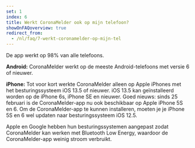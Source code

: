 ```yaml
---
set: 1
index: 6
title: Werkt CoronaMelder ook op mijn telefoon?
showOnFAQoverview: true
redirect_from: 
  - /nl/faq/7-werkt-coronamelder-op-mijn-tel
---
```

De app werkt op 98% van alle telefoons. 

**Android:** CoronaMelder werkt op de meeste Android-telefoons met versie 6 of nieuwer.

**iPhone:** Tot voor kort werkte CoronaMelder alleen op Apple iPhones met het besturingssysteem iOS 13.5 of nieuwer. iOS 13.5 kan geïnstalleerd worden op de iPhone 6s, iPhone SE en nieuwer. Goed nieuws: sinds 25 februari is de CoronaMelder-app nu ook beschikbaar op  Apple iPhone 5S en 6. Om de CoronaMelder-app te kunnen installeren, moeten je je iPhone 5S en 6 wel updaten naar besturingssysteem iOS 12.5.

Apple en Google hebben hun besturingssystemen aangepast zodat CoronaMelder kan werken met Bluetooth Low Energy, waardoor de CoronaMelder-app weinig stroom verbruikt.
